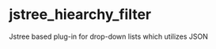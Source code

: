 jstree_hiearchy_filter
======================

Jstree based plug-in for drop-down lists which utilizes JSON
